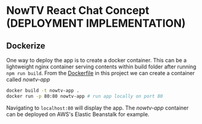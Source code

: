 # NowTV React Chat Concept (DEPLOYMENT IMPLEMENTATION)

## Dockerize
One way to deploy the app is to create a docker container. This can be a lightweight nginx container serving contents within build folder after running `npm run build`. From the [Dockerfile](Dockerfile) in this project we can create a container called <i>nowtv-app</i>
```bash
docker build -t nowtv-app .
docker run -p 80:80 nowtv-app # run app locally on port 80
```
Navigating to `localhost:80` will display the app. The <i>nowtv-app</i> container can be deployed on AWS's Elastic Beanstalk for example.
